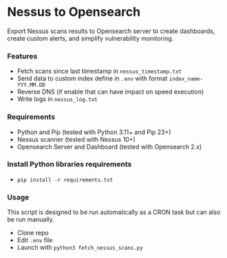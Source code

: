 # Nessus to Opensearch
Export Nessus scans results to Opensearch server to create dashboards, create custom alerts, and simplify vulnerability monitoring.

### Features
- Fetch scans since last timestamp in ```nessus_timestamp.txt```
- Send data to custom index define in ```.env``` with format ```index_name-YYY.MM.DD```
- Reverse DNS (if enable that can have impact on speed execution)
- Write logs in ```nessus_log.txt```

### Requirements
- Python and Pip (tested with Python 3.11+ and Pip 23+)
- Nessus scanner (tested with Nessus 10+)
- Opensearch Server and Dashboard (tested with Opensearch 2.x)

### Install Python libraries requirements
- ```pip install -r requirements.txt```

### Usage
This script is designed to be run automatically as a CRON task but can also be run manually.
- Clone repo
- Edit ```.env``` file
- Launch with ```python3 fetch_nessus_scans.py```
